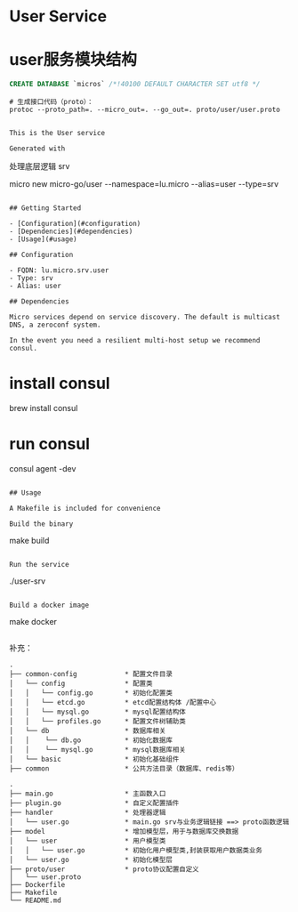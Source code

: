 # User Service
# user服务模块结构
```sql
CREATE DATABASE `micros` /*!40100 DEFAULT CHARACTER SET utf8 */
```

```$xslt
# 生成接口代码（proto）：
protoc --proto_path=. --micro_out=. --go_out=. proto/user/user.proto


This is the User service

Generated with

```
处理底层逻辑 srv

micro new micro-go/user --namespace=lu.micro --alias=user --type=srv
```

## Getting Started

- [Configuration](#configuration)
- [Dependencies](#dependencies)
- [Usage](#usage)

## Configuration

- FQDN: lu.micro.srv.user
- Type: srv
- Alias: user

## Dependencies

Micro services depend on service discovery. The default is multicast DNS, a zeroconf system.

In the event you need a resilient multi-host setup we recommend consul.

```
# install consul
brew install consul

# run consul
consul agent -dev
```

## Usage

A Makefile is included for convenience

Build the binary

```
make build
```

Run the service
```
./user-srv
```

Build a docker image
```
make docker
```

```
补充：
~~~
.
├── common-config            * 配置文件目录
│   └── config               * 配置类
│   │   └── config.go        * 初始化配置类
│   │   └── etcd.go          * etcd配置结构体 /配置中心
│   │   └── mysql.go         * mysql配置结构体
│   │   └── profiles.go      * 配置文件树辅助类
│   └── db                   * 数据库相关
│   │    └── db.go           * 初始化数据库
│   │    └── mysql.go        * mysql数据库相关
│   └── basic                * 初始化基础组件
├── common                   * 公共方法目录（数据库、redis等）

.
├── main.go                  * 主函数入口
├── plugin.go                * 自定义配置插件
├── handler                  * 处理器逻辑
│   └── user.go              * main.go srv与业务逻辑链接 ==> proto函数逻辑
├── model                    * 增加模型层，用于与数据库交换数据
│   └── user                 * 用户模型类
│   │   └── user.go          * 初始化用户模型类,封装获取用户数据类业务
│   └── user.go              * 初始化模型层
├── proto/user               * proto协议配置自定义
│   └── user.proto
├── Dockerfile
├── Makefile
└── README.md
~~~
```